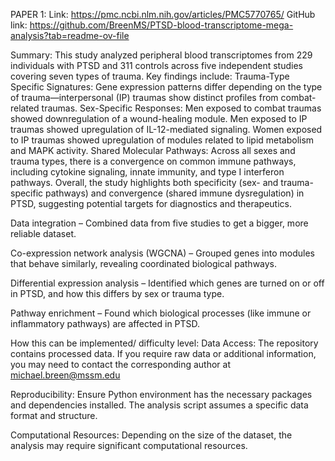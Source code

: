 PAPER 1:
Link: https://pmc.ncbi.nlm.nih.gov/articles/PMC5770765/
GitHub link: https://github.com/BreenMS/PTSD-blood-transcriptome-mega-analysis?tab=readme-ov-file

Summary: This study analyzed peripheral blood transcriptomes from 229 individuals with PTSD and 311 controls across five independent studies covering seven types of trauma. Key findings include:
Trauma-Type Specific Signatures: Gene expression patterns differ depending on the type of trauma—interpersonal (IP) traumas show distinct profiles from combat-related traumas.
Sex-Specific Responses:
Men exposed to combat traumas showed downregulation of a wound-healing module.
Men exposed to IP traumas showed upregulation of IL-12-mediated signaling.
Women exposed to IP traumas showed upregulation of modules related to lipid metabolism and MAPK activity.
Shared Molecular Pathways: Across all sexes and trauma types, there is a convergence on common immune pathways, including cytokine signaling, innate immunity, and type I interferon pathways.
Overall, the study highlights both specificity (sex- and trauma-specific pathways) and convergence (shared immune dysregulation) in PTSD, suggesting potential targets for diagnostics and therapeutics.

Data integration – Combined data from five studies to get a bigger, more reliable dataset.

Co-expression network analysis (WGCNA) – Grouped genes into modules that behave similarly, revealing coordinated biological pathways.

Differential expression analysis – Identified which genes are turned on or off in PTSD, and how this differs by sex or trauma type.

Pathway enrichment – Found which biological processes (like immune or inflammatory pathways) are affected in PTSD.

How this can be implemented/ difficulty level:
 Data Access: The repository contains processed data. If you require raw data or additional information, you may need to contact the corresponding author at michael.breen@mssm.edu

Reproducibility: Ensure Python environment has the necessary packages and dependencies installed. The analysis script assumes a specific data format and structure.

Computational Resources: Depending on the size of the dataset, the analysis may require significant computational resources.